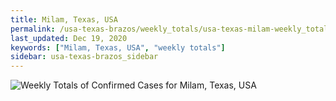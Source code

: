 ```yaml
---
title: Milam, Texas, USA
permalink: /usa-texas-brazos/weekly_totals/usa-texas-milam-weekly_totals.html
last_updated: Dec 19, 2020
keywords: ["Milam, Texas, USA", "weekly totals"]
sidebar: usa-texas-brazos_sidebar
---
```


![Weekly Totals of Confirmed Cases for Milam, Texas, USA](/covid_tracker/images/graphs/usa-texas-milam-weekly_totals_graph.png)
